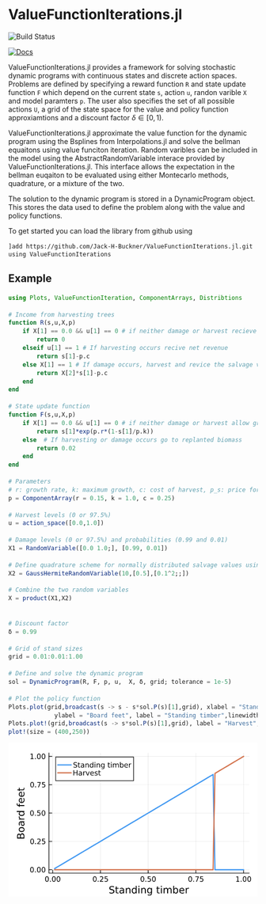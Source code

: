 # ValueFunctionIterations.jl

![Build Status](https://github.com/jack-h-buckner/ValueFunctionIterations.jl/actions/workflows/CI-V1-11.yml/badge.svg)

[![Docs](https://img.shields.io/badge/docs-dev-blue)](https://jack-h-buckner.github.io/ValueFunctionIterations.jl/dev/)

ValueFunctionIterations.jl provides a framework for solving stochastic dynamic programs with continuous states and discrete action spaces. Problems are defined by specifying a reward function `R` and state update function `F` which depend on the current state `s`, action `u`, randon varible `X` and model paramters `p`. The user also specifies the set of all possible actions `U`, a grid of the state space for the value and policy function approxiamtions and a discount factor $\delta \in [0,1)$. 

ValueFunctionIterations.jl approximate the value function for the dynamic program using the Bsplines from Interpolations.jl and solve the bellman equaitons using value funciton iteration. Random varibles can be included in the model using the AbstractRandomVariable interace provided by ValueFunctionIterations.jl. This interface allows the expectation in the bellman euqaiton to be evaluated using either Montecarlo methods, quadrature, or a mixture of the two. 

The solution to the dynamic program is stored in a DynamicProgram object. This stores the data used to define the problem along with the value and policy functions. 

To get started you can load the library from github using

```
]add https://github.com/Jack-H-Buckner/ValueFunctionIterations.jl.git
using ValueFunctionIterations
```

## Example

```julia
using Plots, ValueFunctionIteration, ComponentArrays, Distribtions

# Income from harvesting trees
function R(s,u,X,p)
    if X[1] == 0.0 && u[1] == 0 # if neither damage or harvest recieve nothing
        return 0
    elseif u[1] == 1 # If harvesting occurs recive net revenue 
        return s[1]-p.c
    else X[1] == 1 # If damage occurs, harvest and revice the salvage value (X[2])
        return X[2]*s[1]-p.c
    end
end

# State update function 
function F(s,u,X,p)
    if X[1] == 0.0 && u[1] == 0 # if neither damage or harvest allow growth
        return s[1]*exp(p.r*(1-s[1]/p.k))
    else  # If harvesting or damage occurs go to replanted biomass 
        return 0.02
    end
end 

# Parameters 
# r: growth rate, k: maximum growth, c: cost of harvest, p_s: price for damaged timber 
p = ComponentArray(r = 0.15, k = 1.0, c = 0.25)

# Harvest levels (0 or 97.5%)
u = action_space([0.0,1.0])

# Damage levels (0 or 97.5%) and probabilities (0.99 and 0.01)
X1 = RandomVariable([0.0 1.0;], [0.99, 0.01])

# Define quadrature scheme for normally distributed salvage values using Gauss-Hermite quadrature 
X2 = GaussHermiteRandomVariable(10,[0.5],[0.1^2;;])

# Combine the two random variables 
X = product(X1,X2)


# Discount factor 
δ = 0.99

# Grid of stand sizes
grid = 0.01:0.01:1.00

# Define and solve the dynamic program
sol = DynamicProgram(R, F, p, u,  X, δ, grid; tolerance = 1e-5)

# Plot the policy function 
Plots.plot(grid,broadcast(s -> s - s*sol.P(s)[1],grid), xlabel = "Standing timber",
             ylabel = "Board feet", label = "Standing timber",linewidth = 2)
Plots.plot!(grid,broadcast(s -> s*sol.P(s)[1],grid), label = "Harvest", linewidth = 2)
plot!(size = (400,250))
```
![](docs/src/figures/trees_policy.png)
